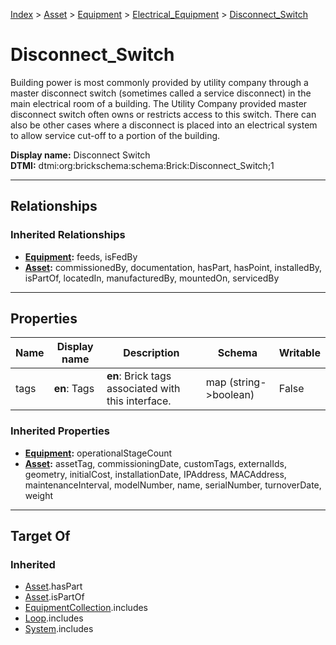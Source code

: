 [Index](../../../index.md) > [Asset](../../Asset.md) > [Equipment](../Equipment.md) > [Electrical_Equipment](Electrical_Equipment.md) > [Disconnect_Switch](#)
# Disconnect_Switch

Building power is most commonly provided by utility company through a master disconnect switch (sometimes called a service disconnect) in the main electrical room of a building. The Utility Company provided master disconnect switch often owns or restricts access to this switch. There can also be other cases where a disconnect is placed into an electrical system to allow service cut-off to a portion of the building.


**Display name:** Disconnect Switch<br />
**DTMI:** dtmi:org:brickschema:schema:Brick:Disconnect_Switch;1

---

## Relationships

### Inherited Relationships
* **[Equipment](../Equipment.md):** feeds, isFedBy
* **[Asset](../../Asset.md):** commissionedBy, documentation, hasPart, hasPoint, installedBy, isPartOf, locatedIn, manufacturedBy, mountedOn, servicedBy

---

## Properties

|Name|Display name|Description|Schema|Writable|
|-|-|-|-|-|
|tags|**en**: Tags|**en**: Brick tags associated with this interface.|map (string->boolean)|False|
### Inherited Properties
* **[Equipment](../Equipment.md):** operationalStageCount
* **[Asset](../../Asset.md):** assetTag, commissioningDate, customTags, externalIds, geometry, initialCost, installationDate, IPAddress, MACAddress, maintenanceInterval, modelNumber, name, serialNumber, turnoverDate, weight

---

## Target Of
### Inherited
* [Asset](../../Asset.md).hasPart
* [Asset](../../Asset.md).isPartOf
* [EquipmentCollection](../../../Collection/EquipmentCollection.md).includes
* [Loop](../../../Collection/Loop/Loop.md).includes
* [System](../../../Collection/System/System.md).includes
